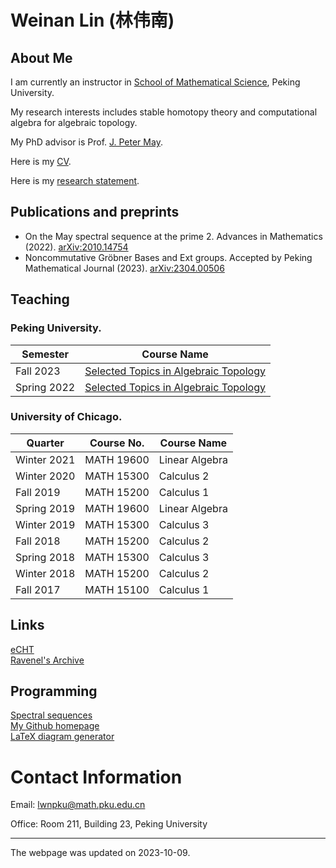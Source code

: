 # Weinan Lin (林伟南) 
## About Me
I am currently an instructor in [School of Mathematical Science](http://english.math.pku.edu.cn/), Peking University.

My research interests includes stable homotopy theory and computational algebra for algebraic topology.

My PhD advisor is Prof. [J. Peter May](http://www.math.uchicago.edu/~may/).

Here is my [CV](./assets/pdf/CV_Weinan_Lin.pdf).

Here is my [research statement](./assets/pdf/Research_Statement.pdf).

## Publications and preprints
* On the May spectral sequence at the prime 2. Advances in Mathematics (2022). [arXiv:2010.14754](https://arxiv.org/abs/2010.14754)
* Noncommutative Gröbner Bases and Ext groups. Accepted by Peking Mathematical Journal (2023). [arXiv:2304.00506](https://arxiv.org/abs/2304.00506)
  
## Teaching
### Peking University.

| Semester | Course Name |
|---|---|
| Fall 2023 | [Selected Topics in Algebraic Topology](./assets/2022Spring/index.html) |
| Spring 2022 | [Selected Topics in Algebraic Topology](./assets/2023Fall/index.html) |

### University of Chicago.

| Quarter | Course No. | Course Name |
|---|---|---|
| Winter 2021 | MATH 19600 | Linear Algebra |
| Winter 2020| MATH 15300 | Calculus 2 |
| Fall 2019 | MATH 15200 | Calculus 1 |
| Spring 2019 | MATH 19600 | Linear Algebra |
| Winter 2019 | MATH 15300 | Calculus 3 |
| Fall 2018 | MATH 15200 | Calculus 2 |
| Spring 2018 | MATH 15300 | Calculus 3 |
| Winter 2018 | MATH 15200 | Calculus 2 |
| Fall 2017 | MATH 15100 | Calculus 1 |


## Links
[eCHT](https://s.wayne.edu/echt/)<br>
[Ravenel's Archive](https://people.math.rochester.edu/faculty/doug/papers.html)<br>

## Programming
[Spectral sequences](./ss/index.html)<br>
[My Github homepage](https://github.com/WayneLin92)<br>
[LaTeX diagram generator](./programs/tex_diagrams/index.html)

# Contact Information
Email: lwnpku@math.pku.edu.cn

Office: Room 211, Building 23, Peking University


---
The webpage was updated on 2023-10-09.